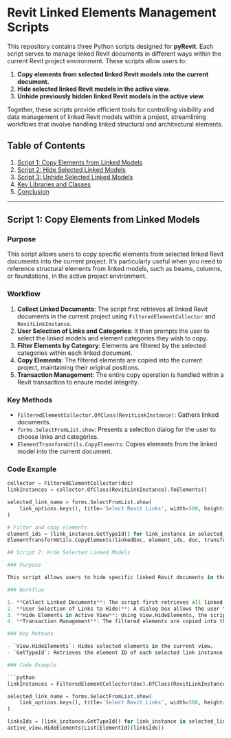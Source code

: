 # Revit Linked Elements Management Scripts

This repository contains three Python scripts designed for **pyRevit**. Each script serves to manage linked Revit documents in different ways within the current Revit project environment. These scripts allow users to:

1. **Copy elements from selected linked Revit models into the current document.**
2. **Hide selected linked Revit models in the active view.**
3. **Unhide previously hidden linked Revit models in the active view.**

Together, these scripts provide efficient tools for controlling visibility and data management of linked Revit models within a project, streamlining workflows that involve handling linked structural and architectural elements.

## Table of Contents

1. [Script 1: Copy Elements from Linked Models](#script-1-copy-elements-from-linked-models)
2. [Script 2: Hide Selected Linked Models](#script-2-hide-selected-linked-models)
3. [Script 3: Unhide Selected Linked Models](#script-3-unhide-selected-linked-models)
4. [Key Libraries and Classes](#key-libraries-and-classes)
5. [Conclusion](#conclusion)

---

## Script 1: Copy Elements from Linked Models

### Purpose

This script allows users to copy specific elements from selected linked Revit documents into the current project. It’s particularly useful when you need to reference structural elements from linked models, such as beams, columns, or foundations, in the active project environment.

### Workflow

1. **Collect Linked Documents**: The script first retrieves all linked Revit documents in the current project using `FilteredElementCollector` and `RevitLinkInstance`.
2. **User Selection of Links and Categories**: It then prompts the user to select the linked models and element categories they wish to copy.
3. **Filter Elements by Category**: Elements are filtered by the selected categories within each linked document.
4. **Copy Elements**: The filtered elements are copied into the current project, maintaining their original positions.
5. **Transaction Management**: The entire copy operation is handled within a Revit transaction to ensure model integrity.

### Key Methods

- `FilteredElementCollector.OfClass(RevitLinkInstance)`: Gathers linked documents.
- `forms.SelectFromList.show`: Presents a selection dialog for the user to choose links and categories.
- `ElementTransformUtils.CopyElements`: Copies elements from the linked model into the current document.

### Code Example

```python
collector = FilteredElementCollector(doc)
linkInstances = collector.OfClass(RevitLinkInstance).ToElements()

selected_link_name = forms.SelectFromList.show(
    link_options.keys(), title='Select Revit Links', width=500, height=400, button_name='Select Links', multiselect=True
)

# Filter and copy elements
element_ids = [link_instance.GetTypeId() for link_instance in selected_link_instances]
ElementTransformUtils.CopyElements(linkedDoc, element_ids, doc, transform, None)

## Script 2: Hide Selected Linked Models

### Purpose

This script allows users to hide specific linked Revit documents in the active view. It’s useful for managing the visual layout of views where certain linked models (like structural or architectural links) need to be temporarily hidden.

### Workflow

1. **Collect Linked Documents**: The script first retrieves all linked Revit documents in the current project using `FilteredElementCollector` and `RevitLinkInstance`.
2. **User Selection of Links to Hide:**: A dialog box allows the user to select links to hide from the view.
3. **Hide Elements in Active View**: Using View.HideElements, the script hides the selected link elements from the current view.
4. **Transaction Management**: The filtered elements are copied into the current project, maintaining their original positions.

### Key Methods

- `View.HideElements`: Hides selected elements in the current view.
- `GetTypeId`: Retrieves the element ID of each selected link instance to hide.

### Code Example

```python
linkInstances = FilteredElementCollector(doc).OfClass(RevitLinkInstance).ToElements()

selected_link_name = forms.SelectFromList.show(
    link_options.keys(), title='Select Revit Links', width=500, height=400, button_name='Select Links', multiselect=True
)

linksIds = [link_instance.GetTypeId() for link_instance in selected_link_instances]
active_view.HideElements(List[ElementId](linksIds))


